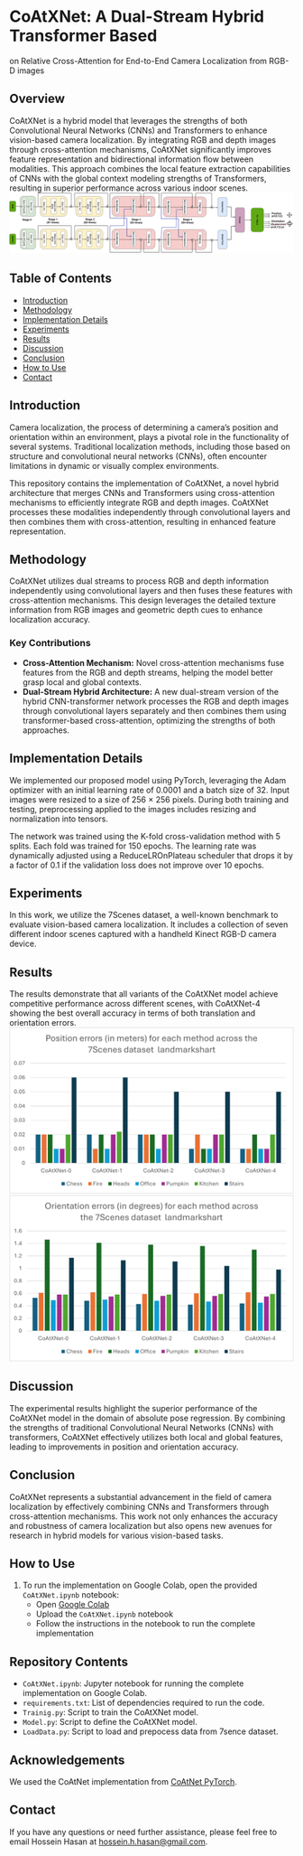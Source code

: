 # CoAtXNet: A Dual-Stream Hybrid Transformer Based
on Relative Cross-Attention for End-to-End Camera
Localization from RGB-D images
## Overview

CoAtXNet is a hybrid model that leverages the strengths of both Convolutional Neural Networks (CNNs) and Transformers to enhance vision-based camera localization. By integrating RGB and depth images through cross-attention mechanisms, CoAtXNet significantly improves feature representation and bidirectional information flow between modalities. This approach combines the local feature extraction capabilities of CNNs with the global context modeling strengths of Transformers, resulting in superior performance across various indoor scenes.
![CoAtXNet Architecture](https://github.com/Husseinhhameed/CoAtXnet/blob/main/Images/Architecture.png)
## Table of Contents
- [Introduction](#introduction)
- [Methodology](#methodology)
- [Implementation Details](#implementation-details)
- [Experiments](#experiments)
- [Results](#results)
- [Discussion](#discussion)
- [Conclusion](#conclusion)
- [How to Use](#how-to-use)
- [Contact](#contact)

## Introduction
Camera localization, the process of determining a camera’s position and orientation within an environment, plays a pivotal role in the functionality of several systems. Traditional localization methods, including those based on structure and convolutional neural networks (CNNs), often encounter limitations in dynamic or visually complex environments.

This repository contains the implementation of CoAtXNet, a novel hybrid architecture that merges CNNs and Transformers using cross-attention mechanisms to efficiently integrate RGB and depth images. CoAtXNet processes these modalities independently through convolutional layers and then combines them with cross-attention, resulting in enhanced feature representation.

## Methodology
CoAtXNet utilizes dual streams to process RGB and depth information independently using convolutional layers and then fuses these features with cross-attention mechanisms. This design leverages the detailed texture information from RGB images and geometric depth cues to enhance localization accuracy.

### Key Contributions
- **Cross-Attention Mechanism:** Novel cross-attention mechanisms fuse features from the RGB and depth streams, helping the model better grasp local and global contexts.
- **Dual-Stream Hybrid Architecture:** A new dual-stream version of the hybrid CNN-transformer network processes the RGB and depth images through convolutional layers separately and then combines them using transformer-based cross-attention, optimizing the strengths of both approaches.

## Implementation Details
We implemented our proposed model using PyTorch, leveraging the Adam optimizer with an initial learning rate of 0.0001 and a batch size of 32. Input images were resized to a size of 256 × 256 pixels. During both training and testing, preprocessing applied to the images includes resizing and normalization into tensors.

The network was trained using the K-fold cross-validation method with 5 splits. Each fold was trained for 150 epochs. The learning rate was dynamically adjusted using a ReduceLROnPlateau scheduler that drops it by a factor of 0.1 if the validation loss does not improve over 10 epochs.

## Experiments
In this work, we utilize the 7Scenes dataset, a well-known benchmark to evaluate vision-based camera localization. It includes a collection of seven different indoor scenes captured with a handheld Kinect RGB-D camera device.

## Results
The results demonstrate that all variants of the CoAtXNet model achieve competitive performance across different scenes, with CoAtXNet-4 showing the best overall accuracy in terms of both translation and orientation errors.
![CoAtXNet Architecture](https://github.com/Husseinhhameed/CoAtXnet/blob/main/Images/result.png)
![CoAtXNet Architecture](https://github.com/Husseinhhameed/CoAtXnet/blob/main/Images/result2.png)

## Discussion
The experimental results highlight the superior performance of the CoAtXNet model in the domain of absolute pose regression. By combining the strengths of traditional Convolutional Neural Networks (CNNs) with transformers, CoAtXNet effectively utilizes both local and global features, leading to improvements in position and orientation accuracy.

## Conclusion
CoAtXNet represents a substantial advancement in the field of camera localization by effectively combining CNNs and Transformers through cross-attention mechanisms. This work not only enhances the accuracy and robustness of camera localization but also opens new avenues for research in hybrid models for various vision-based tasks.

## How to Use


1. To run the implementation on Google Colab, open the provided `CoAtXNet.ipynb` notebook:
    - Open [Google Colab](https://colab.research.google.com/)
    - Upload the `CoAtXNet.ipynb` notebook
    - Follow the instructions in the notebook to run the complete implementation

## Repository Contents
- `CoAtXNet.ipynb`: Jupyter notebook for running the complete implementation on Google Colab.
- `requirements.txt`: List of dependencies required to run the code.
- `Trainig.py`: Script to train the CoAtXNet model.
- `Model.py`: Script to define the CoAtXNet model.
- `LoadData.py`: Script to load and prepocess data from 7sence dataset.

## Acknowledgements
We used the CoAtNet implementation from [CoAtNet PyTorch](https://github.com/Husseinhhameed/coatnet-pytorch).

## Contact
If you have any questions or need further assistance, please feel free to email Hossein Hasan at hossein.h.hasan@gmail.com.
